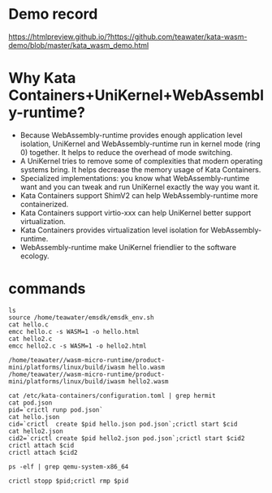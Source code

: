 # Demo record
https://htmlpreview.github.io/?https://github.com/teawater/kata-wasm-demo/blob/master/kata_wasm_demo.html
# Why Kata Containers+UniKernel+WebAssembly-runtime?
* Because WebAssembly-runtime provides enough application level isolation, UniKernel and WebAssembly-runtime run in kernel mode (ring 0) together.  It helps to reduce the overhead of mode switching.
* A UniKernel tries to remove some of complexities that modern operating systems bring. It helps decrease the memory usage of Kata Containers.
* Specialized implementations: you know what WebAssembly-runtime want and you can tweak and run UniKernel exactly the way you want it.
* Kata Containers support ShimV2 can help WebAssembly-runtime more containerized.
* Kata Containers support virtio-xxx can help UniKernel better support virtualization.
* Kata Containers provides virtualization level isolation for WebAssembly-runtime. 
* WebAssembly-runtime make UniKernel friendlier to the software ecology.
# commands
```
ls
source /home/teawater/emsdk/emsdk_env.sh
cat hello.c
emcc hello.c -s WASM=1 -o hello.html
cat hello2.c
emcc hello2.c -s WASM=1 -o hello2.html

/home/teawater//wasm-micro-runtime/product-mini/platforms/linux/build/iwasm hello.wasm
/home/teawater//wasm-micro-runtime/product-mini/platforms/linux/build/iwasm hello2.wasm

cat /etc/kata-containers/configuration.toml | grep hermit
cat pod.json
pid=`crictl runp pod.json`
cat hello.json
cid=`crictl  create $pid hello.json pod.json`;crictl start $cid
cat hello2.json
cid2=`crictl create $pid hello2.json pod.json`;crictl start $cid2
crictl attach $cid
crictl attach $cid2

ps -elf | grep qemu-system-x86_64

crictl stopp $pid;crictl rmp $pid
```
